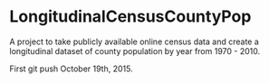 # LongitudinalCensusCountyPop
A project to take publicly available online census data and create a longitudinal dataset of county population by year from 1970 - 2010. 

First git push October 19th, 2015. 
